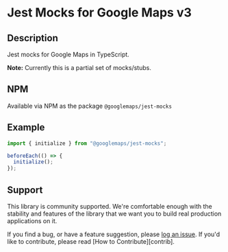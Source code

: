 Jest Mocks for Google Maps v3
=============================

## Description

Jest mocks for Google Maps in TypeScript. 

**Note:** Currently this is a partial set of mocks/stubs.

## NPM

Available via NPM as the package `@googlemaps/jest-mocks`

## Example

```typescript
import { initialize } from "@googlemaps/jest-mocks";

beforeEach(() => {
  initialize();
});

```

## Support

This library is community supported. We're comfortable enough with the stability and features of
the library that we want you to build real production applications on it.

If you find a bug, or have a feature suggestion, please [log an issue][issues]. If you'd like to
contribute, please read [How to Contribute][contrib].

[issues]: https://github.com/googlemaps/v3-utility-library/issues
